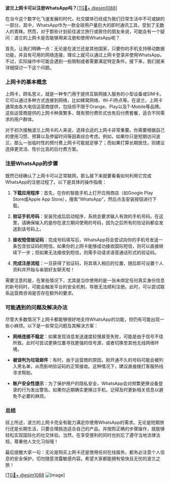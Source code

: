 **波兰上网卡可以注册WhatsApp吗？**[[TG💪+ @esim1088](https://t.me/s/esim1088)]

在当今这个数字化飞速发展的时代，社交媒体已经成为我们日常生活中不可或缺的一部分。其中，WhatsApp作为一款全球用户量巨大的即时通讯工具，受到了无数人的青睐。然而，对于那些计划前往波兰旅行或居住的朋友来说，可能会有一个疑问：波兰的上网卡是否能够用来注册和使用WhatsApp呢？

首先，让我们明确一点：无论是在波兰还是其他国家，只要你的手机支持移动数据功能，并且有可用的网络连接，理论上就可以通过上网卡登录并使用WhatsApp。不过，实际操作中可能会遇到一些限制或者需要满足特定条件。接下来，我们就来详细探讨一下这个问题。

### 上网卡的基本概念

上网卡，顾名思义，就是一种专门用于提供互联网接入服务的小型设备或SIM卡。它可以通过多种方式连接到网络，比如蜂窝网络、Wi-Fi热点等。在波兰，上网卡通常由各大电信运营商提供，包括但不限于Orange、Play以及T-Mobile等品牌。这些运营商提供的上网卡种类繁多，既有预付费形式也有后付费套餐，适合不同需求的用户群体。

对于初次接触波兰上网卡的人来说，选择合适的上网卡非常重要。你需要根据自己的使用习惯、预算以及停留时间等因素综合考虑。例如，如果你只是短期访问波兰，那么一张临时性的预付费上网卡可能就足够了；而如果打算长期居住，则建议选择更灵活、性价比高的后付费方案。

### 注册WhatsApp的步骤

既然已经确认了上网卡可以正常联网，那么接下来就要看看如何利用它完成WhatsApp的注册过程了。以下是具体的操作指南：

1. **下载应用程序**：首先，在你的智能手机上打开应用商店（如Google Play Store或Apple App Store），搜索“WhatsApp”，然后点击安装按钮进行下载。
   
2. **验证手机号码**：安装完成后启动程序，系统会要求输入有效的手机号码。在这里，请确保输入的是你在波兰期间使用的号码，因为之后所有的验证码都会发送到该号码上。

3. **接收短信验证码**：完成号码填写后，WhatsApp将会尝试向你的手机号发送一条包含验证码的短信。如果你的上网卡能够成功接收国际短信，则可以直接继续下一步；但如果无法接收到短信，则需手动请求语音通话形式的验证码。

4. **完成注册流程**：一旦获得了验证码，将其填入相应的位置，随后即可设置个人资料并开始与亲朋好友聊天啦！

需要注意的是，在某些情况下，尤其是当你使用的是一张未绑定任何真实身份信息的新号码时，可能会触发平台的安全机制，导致无法顺利注册。此时，可以尝试联系运营商咨询是否存在额外的要求。

### 可能遇到的问题及解决办法

尽管大多数情况下上网卡都能够很好地支持WhatsApp的功能，但仍有可能出现一些小麻烦。以下是一些常见问题及其解决方案：

- **网络连接不稳定**：如果发现消息发送速度较慢甚至失败，可能是由于信号不佳所致。此时可尝试更换位置寻找更强的信号源，或者切换至其他无线网络环境。
  
- **被误判为垃圾邮件**：有时，由于运营商的原因，刚开通不久的号码可能会被列入黑名单，从而影响验证码的正常接收。这种情况下，建议直接拨打客服热线寻求帮助。

- **账户安全性提示**：为了保护用户的隐私安全，WhatsApp会对频繁更换设备登录的行为发出警告。如果你近期确实更换过手机，记得及时更新相关信息以避免不必要的麻烦。

### 总结

综上所述，波兰的上网卡完全有能力满足你使用WhatsApp的需求。无论是短期旅行还是长期生活，只要合理挑选适合自己的产品，并按照正确的步骤操作，就能够轻松实现国际化的社交体验。当然，在享受便利的同时也别忘了遵守当地法律法规，尊重他人文化习俗哦！

最后提醒大家一句：无论是购买上网卡还是使用任何在线服务，都务必注意个人信息的安全保护，切勿随意泄露敏感内容。希望大家都能拥有愉快且无忧的波兰之旅！

[[TG💪+ @esim1088](https://t.me/s/esim1088) ![Image](https://i.postimg.cc/4NQfJmqS/Snipaste-2025-05-13-00-14-12.png)]